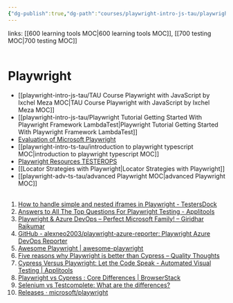 ```yaml
---
{"dg-publish":true,"dg-path":"courses/playwright-intro-js-tau/playwright MOC.md","permalink":"/courses/playwright-intro-js-tau/playwright-moc/","tags":["tools","moc","playwright"]}
---
```


links:  [[600 learning tools MOC\|600 learning tools MOC]], [[700 testing MOC\|700 testing MOC]]
<br ><br >

# Playwright

- [[playwright-intro-js-tau/TAU Course Playwright with JavaScript by Ixchel Meza MOC\|TAU Course Playwright with JavaScript by Ixchel Meza MOC]]
- [[playwright-intro-js-tau/Playwright Tutorial Getting Started With Playwright Framework LambdaTest\|Playwright Tutorial Getting Started With Playwright Framework LambdaTest]]
- [Evaluation of Microsoft Playwright](https://phabricator.wikimedia.org/phame/post/view/231/evaluation_of_microsoft_playwright/)
- [[playwright-intro-ts-tau/introduction to playwright typescript MOC\|introduction to playwright typescript MOC]]
- [Playwright Resources TESTEROPS](https://testerops.com/playwright/playwright-resources/)
- [[Locator Strategies with Playwright\|Locator Strategies with Playwright]]
- [[playwright-adv-ts-tau/advanced Playwright MOC\|advanced Playwright MOC]]
<br ><br >
1. [How to handle simple and nested iframes in Playwright - TestersDock](https://testersdock.com/iframes-playwright/)
2. [Answers to All The Top Questions For Playwright Testing - Applitools](https://applitools.com/blog/top-playwright-questions-answered/)
3. [Playwright & Azure DevOps – Perfect Microsoft Family! – Giridhar Rajkumar](https://learndevtestops.com/2022/07/28/playwright-azure-devops-amazing-microsoft-family/)
4. [GitHub - alexneo2003/playwright-azure-reporter: Playwright Azure DevOps Reporter](https://github.com/alexneo2003/playwright-azure-reporter)
5. [Awesome Playwright | awesome-playwright](https://mxschmitt.github.io/awesome-playwright/)
6. [Five reasons why Playwright is better than Cypress – Quality Thoughts](https://alisterbscott.com/2021/10/27/five-reasons-why-playwright-is-better-than-cypress/)
7. [Cypress Versus Playwright: Let the Code Speak - Automated Visual Testing | Applitools](https://applitools.com/event/cypress-versus-playwright-let-the-code-speak/#:~:text=Both%20frameworks%20have%20helpful%20features,speed%20and%20multi%2Dlanguage%20support.)
8. [Playwright vs Cypress : Core Differences | BrowserStack](https://www.browserstack.com/guide/playwright-vs-cypress)
9. [Selenium vs Testcomplete: What are the differences?](https://www.knowledgehut.com/blog/software-testing/selenium-vs-testcomplete)
10. [Releases · microsoft/playwright](https://github.com/microsoft/playwright/releases)

